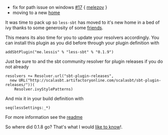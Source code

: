 * fix for path issue on windows [#17][i17] { [melezov][melezov] }
* moving to a new [home][sbtcom]

It was time to pack up so `less-sbt` has moved to it's new home in a bed of ivy thanks to
some generosity of some [friends][typesafe].

This means its also time for you to update your resolvers accordingly. You can install
this plugin as you did before through your plugin definition with

    addSbtPlugin("me.lessis" % "less-sbt" % "0.1.9")

Just be sure to and the sbt community resolver for plugin releases if you do not already

    resolvers += Resolver.url("sbt-plugin-releases",
      new URL("http://scalasbt.artifactoryonline.com/scalasbt/sbt-plugin-releases/"))(
        Resolver.ivyStylePatterns)

And mix it in your build definition with

    seq(lessSettings:_*)
    
For more information see the [readme][readme]

So where did 0.1.8 go? That's what I would [like to know][mystery]!.

[i17]: https://github.com/softprops/less-sbt/pull/17
[melezov]: https://github.com/melezov
[sbtcom]: http://www.scala-sbt.org/community.html
[typesafe]: http://www.typesafe.com/
[readme]: https://github.com/softprops/less-sbt#readme
[mystery]: http://scalasbt.artifactoryonline.com/scalasbt/sbt-plugin-releases/me.lessis/less-sbt/scala_2.9.1/sbt_0.11.2/0.1.8/ivys/ivy.xml
